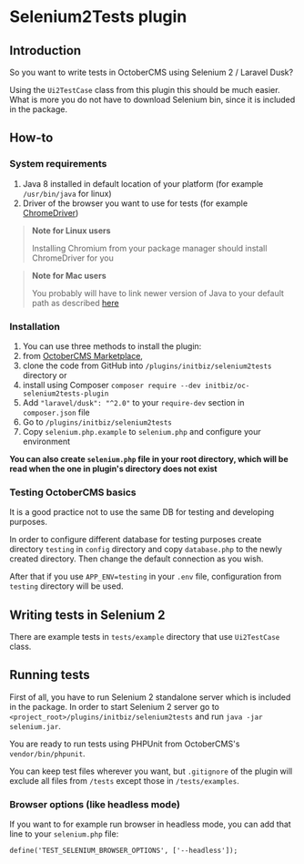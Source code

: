 # Selenium2Tests plugin

## Introduction
So you want to write tests in OctoberCMS using Selenium 2 / Laravel Dusk?

Using the `Ui2TestCase` class from this plugin this should be much easier. What is more you do not have to download Selenium bin, since it is included in the package.

## How-to
### System requirements
1. Java 8 installed in default location of your platform (for example `/usr/bin/java` for linux)
1. Driver of the browser you want to use for tests (for example [ChromeDriver](http://chromedriver.chromium.org/getting-started))

> **Note for Linux users**
>
> Installing Chromium from your package manager should install ChromeDriver for you

> **Note for Mac users**
>
> You probably will have to link newer version of Java to your default path as described [here](https://stackoverflow.com/a/14875241)

### Installation
1. You can use three methods to install the plugin:
  1. from [OctoberCMS Marketplace](https://octobercms.com/plugin/initbiz-selenium2tests),
  1. clone the code from GitHub into `/plugins/initbiz/selenium2tests` directory or
  1. install using Composer `composer require --dev initbiz/oc-selenium2tests-plugin`
1. Add `"laravel/dusk": "^2.0"` to your `require-dev` section in `composer.json` file
1. Go to `/plugins/initbiz/selenium2tests`
1. Copy `selenium.php.example` to `selenium.php` and configure your environment

**You can also create `selenium.php` file in your root directory, which will be read when the one in plugin's directory does not exist**

### Testing OctoberCMS basics
It is a good practice not to use the same DB for testing and developing purposes.

In order to configure different database for testing purposes create directory `testing` in `config` directory and copy `database.php` to the newly created directory. Then change the default connection as you wish.

After that if you use `APP_ENV=testing` in your `.env` file, configuration from `testing` directory will be used.

## Writing tests in Selenium 2
There are example tests in `tests/example` directory that use `Ui2TestCase` class.

## Running tests
First of all, you have to run Selenium 2 standalone server which is included in the package. In order to start Selenium 2 server go to `<project_root>/plugins/initbiz/selenium2tests` and run `java -jar selenium.jar`.

You are ready to run tests using PHPUnit from OctoberCMS's `vendor/bin/phpunit`.

You can keep test files wherever you want, but `.gitignore` of the plugin will exclude all files from `/tests` except those in `/tests/examples`.

### Browser options (like headless mode)
If you want to for example run browser in headless mode, you can add that line to your `selenium.php` file:

```
define('TEST_SELENIUM_BROWSER_OPTIONS', ['--headless']);
```
